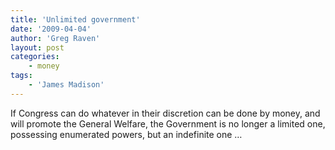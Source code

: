 ```yaml
---
title: 'Unlimited government'
date: '2009-04-04'
author: 'Greg Raven'
layout: post
categories:
    - money
tags:
    - 'James Madison'
---
```


If Congress can do whatever in their discretion can be done by money, and will promote the General Welfare, the Government is no longer a limited one, possessing enumerated powers, but an indefinite one …